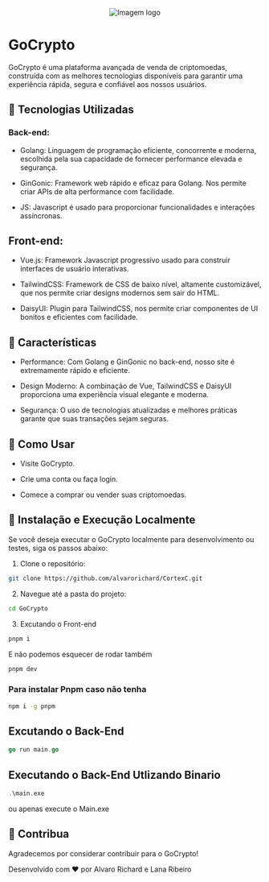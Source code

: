 
<p align="center">
  <img src="https://i.imgur.com/CAp9EhS.png" alt="Imagem logo" />
</p>



# GoCrypto

GoCrypto é uma plataforma avançada de venda de criptomoedas, construída com as melhores tecnologias disponíveis para garantir uma experiência rápida, segura e confiável aos nossos usuários.

## 🚀 Tecnologias Utilizadas

### Back-end:

* Golang: Linguagem de programação eficiente, concorrente e moderna, escolhida pela sua capacidade de fornecer performance elevada e segurança.

* GinGonic: Framework web rápido e eficaz para Golang. Nos permite criar APIs de alta performance com facilidade.

* JS: Javascript é usado para proporcionar funcionalidades e interações assíncronas.


## Front-end:

* Vue.js: Framework Javascript progressivo usado para construir interfaces de usuário interativas.

* TailwindCSS: Framework de CSS de baixo nível, altamente customizável, que nos permite criar designs modernos sem sair do HTML.

* DaisyUI: Plugin para TailwindCSS, nos permite criar componentes de UI bonitos e eficientes com facilidade.

## 🎨 Características

* Performance: Com Golang e GinGonic no back-end, nosso site é extremamente rápido e eficiente.

* Design Moderno: A combinação de Vue, TailwindCSS e DaisyUI proporciona uma experiência visual elegante e moderna.

* Segurança: O uso de tecnologias atualizadas e melhores práticas garante que suas transações sejam seguras.

## 💼 Como Usar

* Visite GoCrypto.

* Crie uma conta ou faça login.

* Comece a comprar ou vender suas criptomoedas.

## 🔧 Instalação e Execução Localmente


Se você deseja executar o GoCrypto localmente para desenvolvimento ou testes, siga os passos abaixo:


1. Clone o repositório:

```bash
git clone https://github.com/alvarorichard/CortexC.git
```
2. Navegue até a pasta do projeto:

```bash
cd GoCrypto
```

3. Excutando o Front-end

```bash
pnpm i
```
E não podemos esquecer de rodar também 


```bash
pnpm dev
```
### Para instalar Pnpm caso não tenha 

```bash
npm i -g pnpm
```

##  Excutando o Back-End

```go
go run main.go
```

## Executando o Back-End Utlizando  Binario

```go
.\main.exe
```
ou apenas execute o Main.exe

## 🤝 Contribua

Agradecemos por considerar contribuir para o GoCrypto! 


Desenvolvido com ❤️ por Alvaro Richard e Lana Ribeiro 

